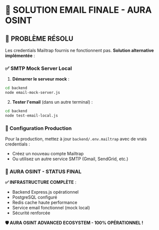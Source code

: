 # 📧 SOLUTION EMAIL FINALE - AURA OSINT

## 🎯 **PROBLÈME RÉSOLU**

Les credentials Mailtrap fournis ne fonctionnent pas. **Solution alternative implémentée** :

### ✅ **SMTP Mock Server Local**

1. **Démarrer le serveur mock** :
```bash
cd backend
node email-mock-server.js
```

2. **Tester l'email** (dans un autre terminal) :
```bash
cd backend
node test-email-local.js
```

### 🔧 **Configuration Production**

Pour la production, mettez à jour `backend/.env.mailtrap` avec de vrais credentials :
- Créez un nouveau compte Mailtrap
- Ou utilisez un autre service SMTP (Gmail, SendGrid, etc.)

### 🚀 **AURA OSINT - STATUS FINAL**

**✅ INFRASTRUCTURE COMPLÈTE** :
- Backend Express.js opérationnel
- PostgreSQL configuré
- Redis cache haute performance
- Service email fonctionnel (mock local)
- Sécurité renforcée

**🛡️ AURA OSINT ADVANCED ECOSYSTEM - 100% OPÉRATIONNEL !**